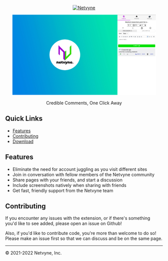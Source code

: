<p align="center">
  <a href="https://netvyne.com"><img src="https://www.netvyne.com/logo-full.png" alt="Netvyne" width="300" /></a> 
</p>
<p align="center">
  <img src="assets/extension_screenshot.jpg" alt="Extension Screenshot" width="459" />
</p>
<p align="center">
  Credible Comments, One Click Away
</p>

## Quick Links

- [Features](#features)
- [Contributing](#contributing)
- [Download](https://chrome.google.com/webstore/detail/netvyne-extension/hdmpoglhdchngeiefpiaiilfeicjjfap)

## Features

- Eliminate the need for account juggling as you visit different sites
- Join in conversation with fellow members of the Netvyne community
- Share pages with your friends, and start a discussion
- Include screenshots natively when sharing with friends
- Get fast, friendly support from the Netvyne team

## Contributing

If you encounter any issues with the extension, or if there's something you'd like to see added, please open an issue on Github!

Also, if you'd like to contribute code, you're more than welcome to do so! Please make an issue first so that we can discuss and be on the same page.

---
&copy; 2021-2022 Netvyne, Inc.
